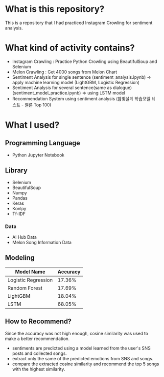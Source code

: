 # What is this repository?
This is a repository that I had practiced Instagram Crowling for sentiment analysis. 
# What kind of activity contains?
+ Instagram Crawling : Practice Python Crowling using BeautifulSoup and Selenium
+ Melon Crawling : Get 4000 songs from Melon Chart
+ Sentiment Analysis for single sentence (sentiment_analysis.ipynb)
=> apply machine learning model (LightGBM, Logistic Regression)
+ Sentiment Analysis for several sentence(same as dialogue) (sentiment_model_practice.ipynb)
=> using LSTM model
+ Recommendation System using sentiment analysis (참빛설계 학습모델 테스트 - 멜론 Top 100)

# What I used?
## Programming Language
+ Python Jupyter Notebook

## Library
+ Selenium
+ BeautifulSoup
+ Numpy
+ Pandas
+ Keras 
+ Konlpy
+ Tf-IDF 

### Data
+ AI Hub Data
+ Melon Song Information Data

## Modeling
|Model Name|Accuracy|
|---|---|
|Logistic Regression|17.36%|
|Random Forest|17.69%|
|LightGBM|18.04%|
|LSTM|68.05%|

## How to Recommend?
Since the accuracy was not high enough, cosine similarity was used to make a better recommendation.
+ sentiments are predicted using a model learned from the user's SNS posts and collected songs.
+ extract only the same of the predicted emotions from SNS and songs.
+ compare the extracted cosine similarity and recommend the top 5 songs with the highest similarity.
